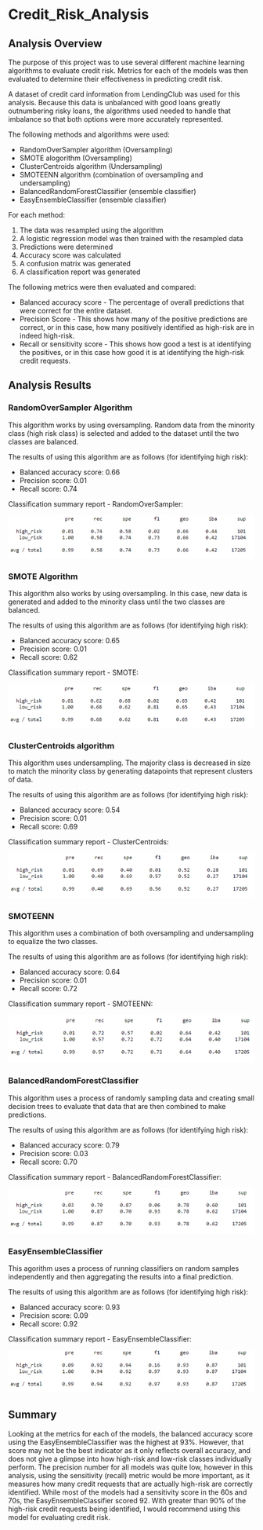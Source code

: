 # Credit_Risk_Analysis

## Analysis Overview
The purpose of this project was to use several different machine learning algorithms to evaluate credit risk.  Metrics for each of the models was then evaluated to determine their effectiveness in predicting credit risk.

A dataset of credit card information from LendingClub was used for this analysis.  Because this data is unbalanced with good loans greatly outnumbering risky loans, the algorithms used needed to handle that imbalance so that both options were more accurately represented.

The following methods and algorithms were used:
- RandomOverSampler algorithm (Oversampling)
- SMOTE alogorithm (Oversampling)
- ClusterCentroids algorithm (Undersampling)
- SMOTEENN algorithm (combination of oversampling and undersampling)
- BalancedRandomForestClassifier (ensemble classifier)
- EasyEnsembleClassifier (ensemble classifier)

For each method:
1. The data was resampled using the algorithm
2. A logistic regression model was then trained with the resampled data
3. Predictions were determined
4. Accuracy score was calculated
5. A confusion matrix was generated
6. A classification report was generated

The following metrics were then evaluated and compared:
- Balanced accuracy score - The percentage of overall predictions that were correct for the entire dataset.
- Precision Score - This shows how many of the positive predictions are correct, or in this case, how many positively identified as high-risk are in indeed high-risk.
- Recall or sensitivity score - This shows how good a test is at identifying the positives, or in this case how good it is at identifying the high-risk credit requests.


## Analysis Results

### RandomOverSampler Algorithm
This algorithm works by using oversampling.  Random data from the minority class (high risk class) is selected and added to the dataset until the two classes are balanced. 

The results of using this algorithm are as follows (for identifying high risk):
- Balanced accuracy score: 0.66
- Precision score: 0.01
- Recall score: 0.74

Classification summary report - RandomOverSampler:

![classification_report_ros](Resources/classification_report_ros.png)

### SMOTE Algorithm  
This algorithm also works by using oversampling.  In this case, new data is generated and added to the minority class until the two classes are balanced.

The results of using this algorithm are as follows (for identifying high risk):
- Balanced accuracy score: 0.65
- Precision score: 0.01
- Recall score: 0.62

Classification summary report - SMOTE:

![classification_report_smote](Resources/classification_report_smote.png)

### ClusterCentroids algorithm
This algorithm uses undersampling.  The majority class is decreased in size to match the minority class by generating datapoints that represent clusters of data.

The results of using this algorithm are as follows (for identifying high risk):
- Balanced accuracy score: 0.54
- Precision score: 0.01
- Recall score: 0.69

Classification summary report - ClusterCentroids:

![classification_report_cc](https://github.com/adbauer06/Credit_Risk_Analysis/blob/main/Resources/classification_report_cc.PNG)

### SMOTEENN
This algorithm uses a combination of both oversampling and undersampling to equalize the two classes.

The results of using this algorithm are as follows (for identifying high risk):
- Balanced accuracy score:  0.64
- Precision score: 0.01
- Recall score: 0.72

Classification summary report - SMOTEENN:

![classification_report_smoteenn](Resources/classification_report_smoteenn.png)

### BalancedRandomForestClassifier

This algorithm uses a process of randomly sampling data and creating small decision trees to evaluate that data that are then combined to make predictions.

The results of using this algorithm are as follows (for identifying high risk):
- Balanced accuracy score: 0.79
- Precision score: 0.03
- Recall score: 0.70

Classification summary report - BalancedRandomForestClassifier:

![classification_report_brfc](https://github.com/adbauer06/Credit_Risk_Analysis/blob/main/Resources/classification_report_brfc.PNG)

### EasyEnsembleClassifier

This agorithm uses a process of running classifiers on random samples independently and then aggregating the results into a final prediction.

The results of using this algorithm are as follows (for identifying high risk):
- Balanced accuracy score: 0.93
- Precision score: 0.09
- Recall score: 0.92

Classification summary report - EasyEnsembleClassifier:

![ClassificationReportEec](https://github.com/adbauer06/Credit_Risk_Analysis/blob/main/Resources/ClassificationReportEec.PNG)


## Summary

Looking at the metrics for each of the models, the balanced accuracy score using the EasyEnsembleClassifier was the highest at 93%.  However, that score may not be the best indicator as it only reflects overall accuracy, and does not give a glimpse into how high-risk and low-risk classes individually perform.  The precision number for all models was quite low, however in this analysis, using the sensitivity (recall) metric would be more important, as it measures how many credit requests that are actually high-risk are correctly identified.  While most of the models had a sensitivity score in the 60s and 70s, the EasyEnsembleClassifier scored 92.  With greater than 90% of the high-risk credit requests being identified, I would recommend using this model for evaluating credit risk.

